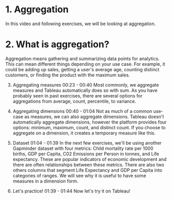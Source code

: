# 1. Aggregation

In this video and following exercises, we will be looking at aggregation.

# 2. What is aggregation?


Aggregation means gathering and summarizing data points for analytics. This can mean different things depending on your use case. For example, it could be adding up sales, getting a user's average age, counting distinct customers, or finding the product with the maximum sales.

3. Aggregating measures
00:23 - 00:40
Most commonly, we aggregate measures and Tableau automatically does so with sum. As you have probably seen in past exercises, there are several options for aggregations from average, count, percentile, to variance.

4. Aggregating dimensions
00:40 - 01:04
Not as much of a common use-case as measures, we can also aggregate dimensions. Tableau doesn't automatically aggregate dimensions, however the platform provides four options: minimum, maximum, count, and distinct count. If you choose to aggregate on a dimension, it creates a temporary measure like this.

5. Dataset
01:04 - 01:39
In the next few exercises, we'll be using another Gapminder dataset with four metrics: Child mortality rate per 1000 births, GDP per Capita, C02 Emissions per Person in tonnes, and Life expectancy. These are popular indicators of economic development and there are often relationships between these metrics. There are also two others columns that segment Life Expectancy and GDP per Capita into categories of ranges. We will see why it is useful to have some measures in a dimension form.

6. Let's practice!
01:39 - 01:44
Now let's try it on Tableau!
